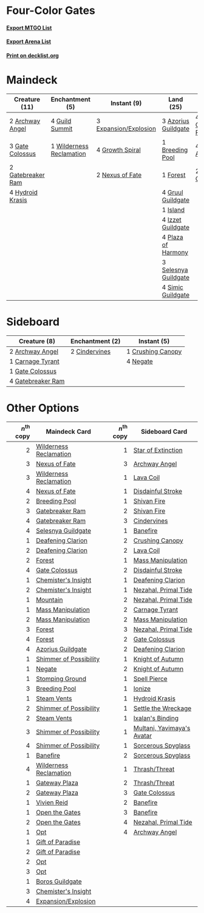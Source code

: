 # Four-Color Gates

#### [Export MTGO List](../collection/Four-Color%20Gates/Four-Color%20Gates.txt)
#### [Export Arena List](../collection/Four-Color%20Gates/Four-Color%20Gates_arena.txt)
#### [Print on decklist.org](http://decklist.org/?deckmain=2%09Archway%20Angel%0A3%09Azorius%20Guildgate%0A1%09Breeding%20Pool%0A4%09Circuitous%20Route%0A3%09Expansion/Explosion%0A1%09Forest%0A3%09Gate%20Colossus%0A2%09Gatebreaker%20Ram%0A4%09Gates%20Ablaze%0A4%09Growth%20Spiral%0A4%09Gruul%20Guildgate%0A4%09Guild%20Summit%0A4%09Hydroid%20Krasis%0A1%09Island%0A4%09Izzet%20Guildgate%0A2%09Lava%20Coil%0A2%09Nexus%20of%20Fate%0A4%09Plaza%20of%20Harmony%0A3%09Selesnya%20Guildgate%0A4%09Simic%20Guildgate%0A1%09Wilderness%20Reclamation&deckside=2%09Archway%20Angel%0A1%09Carnage%20Tyrant%0A2%09Cindervines%0A1%09Crushing%20Canopy%0A1%09Gate%20Colossus%0A4%09Gatebreaker%20Ram%0A4%09Negate)
# Maindeck

|                                       Creature (11)                                        |                                          Enchantment (5)                                          |                                          Instant (9)                                           |                                           Land (25)                                           |                                        Sorcery (10)                                         |
|--------------------------------------------------------------------------------------------|---------------------------------------------------------------------------------------------------|------------------------------------------------------------------------------------------------|-----------------------------------------------------------------------------------------------|---------------------------------------------------------------------------------------------|
|2 [Archway Angel](http://gatherer.wizards.com/Pages/Card/Details.aspx?multiverseid=457147)  |4 [Guild Summit](http://gatherer.wizards.com/Pages/Card/Details.aspx?multiverseid=452791)          |3 [Expansion/Explosion](http://gatherer.wizards.com/Pages/Card/Details.aspx?multiverseid=452974)|3 [Azorius Guildgate](http://gatherer.wizards.com/Pages/Card/Details.aspx?multiverseid=376256) |4 [Circuitous Route](http://gatherer.wizards.com/Pages/Card/Details.aspx?multiverseid=452875)|
|3 [Gate Colossus](http://gatherer.wizards.com/Pages/Card/Details.aspx?multiverseid=457376)  |1 [Wilderness Reclamation](http://gatherer.wizards.com/Pages/Card/Details.aspx?multiverseid=457293)|4 [Growth Spiral](http://gatherer.wizards.com/Pages/Card/Details.aspx?multiverseid=457322)      |1 [Breeding Pool](http://gatherer.wizards.com/Pages/Card/Details.aspx?multiverseid=97088)      |4 [Gates Ablaze](http://gatherer.wizards.com/Pages/Card/Details.aspx?multiverseid=457246)    |
|2 [Gatebreaker Ram](http://gatherer.wizards.com/Pages/Card/Details.aspx?multiverseid=457270)|                                                                                                   |2 [Nexus of Fate](http://gatherer.wizards.com/Pages/Card/Details.aspx?multiverseid=450253)      |1 [Forest](http://gatherer.wizards.com/Pages/Card/Details.aspx?multiverseid=439860)            |2 [Lava Coil](http://gatherer.wizards.com/Pages/Card/Details.aspx?multiverseid=452858)       |
|4 [Hydroid Krasis](http://gatherer.wizards.com/Pages/Card/Details.aspx?multiverseid=457327) |                                                                                                   |                                                                                                |4 [Gruul Guildgate](http://gatherer.wizards.com/Pages/Card/Details.aspx?multiverseid=376359)   |                                                                                             |
|                                                                                            |                                                                                                   |                                                                                                |1 [Island](http://gatherer.wizards.com/Pages/Card/Details.aspx?multiverseid=439857)            |                                                                                             |
|                                                                                            |                                                                                                   |                                                                                                |4 [Izzet Guildgate](http://gatherer.wizards.com/Pages/Card/Details.aspx?multiverseid=376378)   |                                                                                             |
|                                                                                            |                                                                                                   |                                                                                                |4 [Plaza of Harmony](http://gatherer.wizards.com/Pages/Card/Details.aspx?multiverseid=457398)  |                                                                                             |
|                                                                                            |                                                                                                   |                                                                                                |3 [Selesnya Guildgate](http://gatherer.wizards.com/Pages/Card/Details.aspx?multiverseid=376490)|                                                                                             |
|                                                                                            |                                                                                                   |                                                                                                |4 [Simic Guildgate](http://gatherer.wizards.com/Pages/Card/Details.aspx?multiverseid=376500)   |                                                                                             |


# Sideboard

|                                        Creature (8)                                        |                                    Enchantment (2)                                     |                                        Instant (5)                                         |
|--------------------------------------------------------------------------------------------|----------------------------------------------------------------------------------------|--------------------------------------------------------------------------------------------|
|2 [Archway Angel](http://gatherer.wizards.com/Pages/Card/Details.aspx?multiverseid=457147)  |2 [Cindervines](http://gatherer.wizards.com/Pages/Card/Details.aspx?multiverseid=457305)|1 [Crushing Canopy](http://gatherer.wizards.com/Pages/Card/Details.aspx?multiverseid=452876)|
|1 [Carnage Tyrant](http://gatherer.wizards.com/Pages/Card/Details.aspx?multiverseid=435334) |                                                                                        |4 [Negate](http://gatherer.wizards.com/Pages/Card/Details.aspx?multiverseid=423707)         |
|1 [Gate Colossus](http://gatherer.wizards.com/Pages/Card/Details.aspx?multiverseid=457376)  |                                                                                        |                                                                                            |
|4 [Gatebreaker Ram](http://gatherer.wizards.com/Pages/Card/Details.aspx?multiverseid=457270)|                                                                                        |                                                                                            |


# Other Options

|*n*<sup>th</sup> copy|                                          Maindeck Card                                          |*n*<sup>th</sup> copy|                                           Sideboard Card                                            |
|--------------------:|-------------------------------------------------------------------------------------------------|--------------------:|-----------------------------------------------------------------------------------------------------|
|                    2|[Wilderness Reclamation](http://gatherer.wizards.com/Pages/Card/Details.aspx?multiverseid=457293)|                    1|[Star of Extinction](http://gatherer.wizards.com/Pages/Card/Details.aspx?multiverseid=435315)        |
|                    3|[Nexus of Fate](http://gatherer.wizards.com/Pages/Card/Details.aspx?multiverseid=450253)         |                    3|[Archway Angel](http://gatherer.wizards.com/Pages/Card/Details.aspx?multiverseid=457147)             |
|                    3|[Wilderness Reclamation](http://gatherer.wizards.com/Pages/Card/Details.aspx?multiverseid=457293)|                    1|[Lava Coil](http://gatherer.wizards.com/Pages/Card/Details.aspx?multiverseid=452858)                 |
|                    4|[Nexus of Fate](http://gatherer.wizards.com/Pages/Card/Details.aspx?multiverseid=450253)         |                    1|[Disdainful Stroke](http://gatherer.wizards.com/Pages/Card/Details.aspx?multiverseid=420705)         |
|                    2|[Breeding Pool](http://gatherer.wizards.com/Pages/Card/Details.aspx?multiverseid=97088)          |                    1|[Shivan Fire](http://gatherer.wizards.com/Pages/Card/Details.aspx?multiverseid=443030)               |
|                    3|[Gatebreaker Ram](http://gatherer.wizards.com/Pages/Card/Details.aspx?multiverseid=457270)       |                    2|[Shivan Fire](http://gatherer.wizards.com/Pages/Card/Details.aspx?multiverseid=443030)               |
|                    4|[Gatebreaker Ram](http://gatherer.wizards.com/Pages/Card/Details.aspx?multiverseid=457270)       |                    3|[Cindervines](http://gatherer.wizards.com/Pages/Card/Details.aspx?multiverseid=457305)               |
|                    4|[Selesnya Guildgate](http://gatherer.wizards.com/Pages/Card/Details.aspx?multiverseid=376490)    |                    1|[Banefire](http://gatherer.wizards.com/Pages/Card/Details.aspx?multiverseid=186613)                  |
|                    1|[Deafening Clarion](http://gatherer.wizards.com/Pages/Card/Details.aspx?multiverseid=452915)     |                    2|[Crushing Canopy](http://gatherer.wizards.com/Pages/Card/Details.aspx?multiverseid=452876)           |
|                    2|[Deafening Clarion](http://gatherer.wizards.com/Pages/Card/Details.aspx?multiverseid=452915)     |                    2|[Lava Coil](http://gatherer.wizards.com/Pages/Card/Details.aspx?multiverseid=452858)                 |
|                    2|[Forest](http://gatherer.wizards.com/Pages/Card/Details.aspx?multiverseid=439860)                |                    1|[Mass Manipulation](http://gatherer.wizards.com/Pages/Card/Details.aspx?multiverseid=457186)         |
|                    4|[Gate Colossus](http://gatherer.wizards.com/Pages/Card/Details.aspx?multiverseid=457376)         |                    2|[Disdainful Stroke](http://gatherer.wizards.com/Pages/Card/Details.aspx?multiverseid=420705)         |
|                    1|[Chemister's Insight](http://gatherer.wizards.com/Pages/Card/Details.aspx?multiverseid=452782)   |                    1|[Deafening Clarion](http://gatherer.wizards.com/Pages/Card/Details.aspx?multiverseid=452915)         |
|                    2|[Chemister's Insight](http://gatherer.wizards.com/Pages/Card/Details.aspx?multiverseid=452782)   |                    1|[Nezahal, Primal Tide](http://gatherer.wizards.com/Pages/Card/Details.aspx?multiverseid=439702)      |
|                    1|[Mountain](http://gatherer.wizards.com/Pages/Card/Details.aspx?multiverseid=439859)              |                    2|[Nezahal, Primal Tide](http://gatherer.wizards.com/Pages/Card/Details.aspx?multiverseid=439702)      |
|                    1|[Mass Manipulation](http://gatherer.wizards.com/Pages/Card/Details.aspx?multiverseid=457186)     |                    2|[Carnage Tyrant](http://gatherer.wizards.com/Pages/Card/Details.aspx?multiverseid=435334)            |
|                    2|[Mass Manipulation](http://gatherer.wizards.com/Pages/Card/Details.aspx?multiverseid=457186)     |                    2|[Mass Manipulation](http://gatherer.wizards.com/Pages/Card/Details.aspx?multiverseid=457186)         |
|                    3|[Forest](http://gatherer.wizards.com/Pages/Card/Details.aspx?multiverseid=439860)                |                    3|[Nezahal, Primal Tide](http://gatherer.wizards.com/Pages/Card/Details.aspx?multiverseid=439702)      |
|                    4|[Forest](http://gatherer.wizards.com/Pages/Card/Details.aspx?multiverseid=439860)                |                    2|[Gate Colossus](http://gatherer.wizards.com/Pages/Card/Details.aspx?multiverseid=457376)             |
|                    4|[Azorius Guildgate](http://gatherer.wizards.com/Pages/Card/Details.aspx?multiverseid=376256)     |                    2|[Deafening Clarion](http://gatherer.wizards.com/Pages/Card/Details.aspx?multiverseid=452915)         |
|                    1|[Shimmer of Possibility](http://gatherer.wizards.com/Pages/Card/Details.aspx?multiverseid=457195)|                    1|[Knight of Autumn](http://gatherer.wizards.com/Pages/Card/Details.aspx?multiverseid=452933)          |
|                    1|[Negate](http://gatherer.wizards.com/Pages/Card/Details.aspx?multiverseid=423707)                |                    2|[Knight of Autumn](http://gatherer.wizards.com/Pages/Card/Details.aspx?multiverseid=452933)          |
|                    1|[Stomping Ground](http://gatherer.wizards.com/Pages/Card/Details.aspx?multiverseid=405110)       |                    1|[Spell Pierce](http://gatherer.wizards.com/Pages/Card/Details.aspx?multiverseid=425876)              |
|                    3|[Breeding Pool](http://gatherer.wizards.com/Pages/Card/Details.aspx?multiverseid=97088)          |                    1|[Ionize](http://gatherer.wizards.com/Pages/Card/Details.aspx?multiverseid=452929)                    |
|                    1|[Steam Vents](http://gatherer.wizards.com/Pages/Card/Details.aspx?multiverseid=405109)           |                    1|[Hydroid Krasis](http://gatherer.wizards.com/Pages/Card/Details.aspx?multiverseid=457327)            |
|                    2|[Shimmer of Possibility](http://gatherer.wizards.com/Pages/Card/Details.aspx?multiverseid=457195)|                    1|[Settle the Wreckage](http://gatherer.wizards.com/Pages/Card/Details.aspx?multiverseid=435186)       |
|                    2|[Steam Vents](http://gatherer.wizards.com/Pages/Card/Details.aspx?multiverseid=405109)           |                    1|[Ixalan's Binding](http://gatherer.wizards.com/Pages/Card/Details.aspx?multiverseid=435168)          |
|                    3|[Shimmer of Possibility](http://gatherer.wizards.com/Pages/Card/Details.aspx?multiverseid=457195)|                    1|[Multani, Yavimaya's Avatar](http://gatherer.wizards.com/Pages/Card/Details.aspx?multiverseid=443062)|
|                    4|[Shimmer of Possibility](http://gatherer.wizards.com/Pages/Card/Details.aspx?multiverseid=457195)|                    1|[Sorcerous Spyglass](http://gatherer.wizards.com/Pages/Card/Details.aspx?multiverseid=435407)        |
|                    1|[Banefire](http://gatherer.wizards.com/Pages/Card/Details.aspx?multiverseid=186613)              |                    2|[Sorcerous Spyglass](http://gatherer.wizards.com/Pages/Card/Details.aspx?multiverseid=435407)        |
|                    4|[Wilderness Reclamation](http://gatherer.wizards.com/Pages/Card/Details.aspx?multiverseid=457293)|                    1|[Thrash/Threat](http://gatherer.wizards.com/Pages/Card/Details.aspx?multiverseid=457373)             |
|                    1|[Gateway Plaza](http://gatherer.wizards.com/Pages/Card/Details.aspx?multiverseid=452997)         |                    2|[Thrash/Threat](http://gatherer.wizards.com/Pages/Card/Details.aspx?multiverseid=457373)             |
|                    2|[Gateway Plaza](http://gatherer.wizards.com/Pages/Card/Details.aspx?multiverseid=452997)         |                    3|[Gate Colossus](http://gatherer.wizards.com/Pages/Card/Details.aspx?multiverseid=457376)             |
|                    1|[Vivien Reid](http://gatherer.wizards.com/Pages/Card/Details.aspx?multiverseid=447344)           |                    2|[Banefire](http://gatherer.wizards.com/Pages/Card/Details.aspx?multiverseid=186613)                  |
|                    1|[Open the Gates](http://gatherer.wizards.com/Pages/Card/Details.aspx?multiverseid=457277)        |                    3|[Banefire](http://gatherer.wizards.com/Pages/Card/Details.aspx?multiverseid=186613)                  |
|                    2|[Open the Gates](http://gatherer.wizards.com/Pages/Card/Details.aspx?multiverseid=457277)        |                    4|[Nezahal, Primal Tide](http://gatherer.wizards.com/Pages/Card/Details.aspx?multiverseid=439702)      |
|                    1|[Opt](http://gatherer.wizards.com/Pages/Card/Details.aspx?multiverseid=442948)                   |                    4|[Archway Angel](http://gatherer.wizards.com/Pages/Card/Details.aspx?multiverseid=457147)             |
|                    1|[Gift of Paradise](http://gatherer.wizards.com/Pages/Card/Details.aspx?multiverseid=426869)      |                     |                                                                                                     |
|                    2|[Gift of Paradise](http://gatherer.wizards.com/Pages/Card/Details.aspx?multiverseid=426869)      |                     |                                                                                                     |
|                    2|[Opt](http://gatherer.wizards.com/Pages/Card/Details.aspx?multiverseid=442948)                   |                     |                                                                                                     |
|                    3|[Opt](http://gatherer.wizards.com/Pages/Card/Details.aspx?multiverseid=442948)                   |                     |                                                                                                     |
|                    1|[Boros Guildgate](http://gatherer.wizards.com/Pages/Card/Details.aspx?multiverseid=376272)       |                     |                                                                                                     |
|                    3|[Chemister's Insight](http://gatherer.wizards.com/Pages/Card/Details.aspx?multiverseid=452782)   |                     |                                                                                                     |
|                    4|[Expansion/Explosion](http://gatherer.wizards.com/Pages/Card/Details.aspx?multiverseid=452974)   |                     |                                                                                                     |

